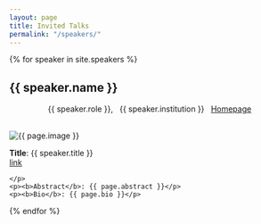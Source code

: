 ```yaml
---
layout: page
title: Invited Talks
permalink: "/speakers/"
---
```


{% for speaker in site.speakers %}
  <div class="speaker">
     <p>
     <h2>{{ speaker.name }}</h2> 
     <center>
    {{ speaker.role }}, &nbsp;  {{ speaker.institution }} &nbsp; <a href="{{ speaker.website }}"> Homepage </a> </center> <br>
    <p class="aligncenter">
             <img src="{{ page.image }}" alt="{{ page.image }}" style="max-height:250px;">
    </p>
    <b>Title</b>: {{ speaker.title }} <br>
    <a href="..{{ speaker.url }}">link</a>
    
    </p>
    <p><b>Abstract</b>: {{ page.abstract }}</p>
    <p><b>Bio</b>: {{ page.bio }}</p>
  </div>
{% endfor %}
